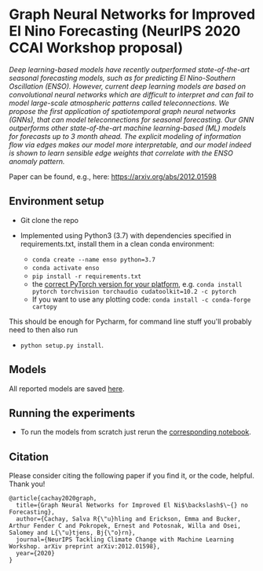 # Graph Neural Networks for Improved El Nino Forecasting (NeurIPS 2020 CCAI Workshop proposal)
*Deep learning-based models have recently outperformed state-of-the-art seasonal forecasting models, such as for predicting El Nino-Southern Oscillation (ENSO).
However, current deep learning models are based on convolutional neural networks which are difficult to interpret and can fail to model large-scale atmospheric patterns called teleconnections. We propose the first application of spatiotemporal graph neural networks (GNNs), that can model teleconnections for seasonal forecasting. Our GNN outperforms other state-of-the-art machine learning-based (ML) models for forecasts up to 3 month ahead. The explicit modeling of information flow via edges makes our model more interpretable, and our model indeed is shown to learn sensible edge weights that correlate with the ENSO anomaly pattern.*

Paper can be found, e.g., here: https://arxiv.org/abs/2012.01598
## Environment setup
- Git clone the repo 

- Implemented using Python3 (3.7) with dependencies specified in requirements.txt, install them in a clean conda environment: <br>
    - ``conda create --name enso python=3.7`` <br>
    - ``conda activate enso`` <br>
    - ``pip install -r requirements.txt``
    - the [correct PyTorch version for your platform](https://pytorch.org/get-started/locally/]), e.g. ``conda install pytorch torchvision torchaudio cudatoolkit=10.2 -c pytorch``
    - If you want to use any plotting code: ``conda install -c conda-forge cartopy``

This should be enough for Pycharm, for command line stuff you'll probably need to then also run

- ``python setup.py install``.


## Models
All reported models are saved [here](models).

## Running the experiments
- To run the models from scratch just rerun the [corresponding notebook](experiments.ipynb).

## Citation

Please consider citing the following paper if you find it, or the code, helpful. Thank you!

    @article{cachay2020graph,
      title={Graph Neural Networks for Improved El Ni$\backslash$\~{} no Forecasting},
      author={Cachay, Salva R{\"u}hling and Erickson, Emma and Bucker, Arthur Fender C and Pokropek, Ernest and Potosnak, Willa and Osei, Salomey and L{\"u}tjens, Bj{\"o}rn},
      journal={NeurIPS Tackling Climate Change with Machine Learning Workshop. arXiv preprint arXiv:2012.01598},
      year={2020}
    }